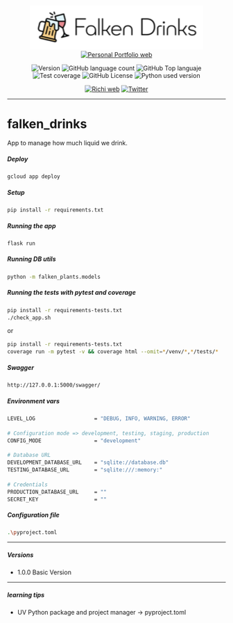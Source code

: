 <div align="center">
  
<!-- Para logo se puede usar https://studio.tailorbrands.com/-->
<img src="./static/images/logo_app.png" alt="drawing" width="400"/>
<a href="https://richionline-portfolio.nw.r.appspot.com"><img src="https://richionline-portfolio.nw.r.appspot.com/static/assets/falken_logo_new.ico" width=40 alt="Personal Portfolio web"></a>

![Version](https://img.shields.io/badge/version-1.0.0-blue) ![GitHub language count](https://img.shields.io/github/languages/count/falken20/falken_drinks) ![GitHub Top languaje](https://img.shields.io/github/languages/top/falken20/falken_drinks) ![Test coverage](https://img.shields.io/badge/test%20coverage-0%25-green) ![GitHub License](https://img.shields.io/github/license/falken20/falken_drinks) ![Python used version](https://img.shields.io/static/v1?label=python&message=3.11&color=blue&logo=python&logoColor=white)

  
[![Richi web](https://img.shields.io/badge/web-richionline-blue)](https://richionline-portfolio.nw.r.appspot.com) [![Twitter](https://img.shields.io/twitter/follow/richionline?style=social)](https://twitter.com/richionline)
</div>

---
# falken_drinks
App to manage how much liquid we drink.

##### Deploy
```bash
gcloud app deploy
```

##### Setup
```bash
pip install -r requirements.txt
```

##### Running the app
```bash
flask run
```

##### Running DB utils
```bash
python -m falken_plants.models
```

##### Running the tests with pytest and coverage
```bash
pip install -r requirements-tests.txt
./check_app.sh
```
or
```bash
pip install -r requirements-tests.txt
coverage run -m pytest -v && coverage html --omit=*/venv/*,*/tests/*
```

##### Swagger
```bash
http://127.0.0.1:5000/swagger/
```


##### Environment vars
```bash
LEVEL_LOG                   = "DEBUG, INFO, WARNING, ERROR"

# Configuration mode => development, testing, staging, production
CONFIG_MODE                 = "development" 

# Database URL
DEVELOPMENT_DATABASE_URL    = "sqlite://database.db"
TESTING_DATABASE_URL        = "sqlite:///:memory:"

# Credentials
PRODUCTION_DATABASE_URL     = ""
SECRET_KEY                  = ""
```

##### Configuration file
```bash
.\pyproject.toml
```

---

##### Versions
- 1.0.0 Basic Version


---
##### learning tips
- UV Python package and project manager -> pyproject.toml
